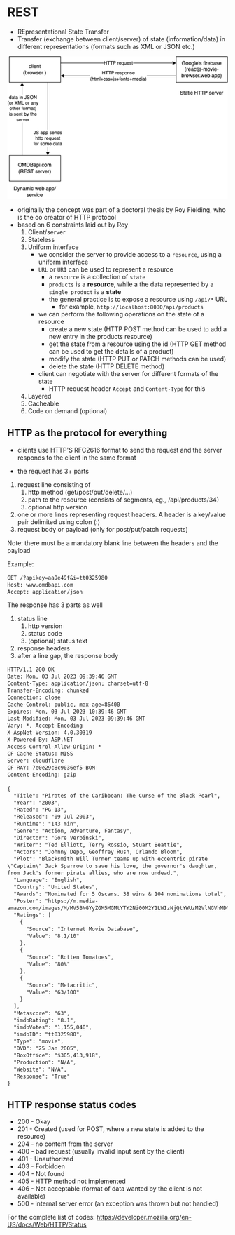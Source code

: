 # REST

- REpresentational State Transfer
- Transfer (exchange between client/server) of state (information/data) in different representations (formats such as XML or JSON etc.)

![](./rest.dio.png)

- originally the concept was part of a doctoral thesis by Roy Fielding, who is the co creator of HTTP protocol
- based on 6 constraints laid out by Roy
  1. Client/server
  1. Stateless
  1. Uniform interface
     - we consider the server to provide access to a `resource`, using a uniform interface
     - `URL` or `URI` can be used to represent a resource
       - a `resource` is a collection of `state`
       - `products` is a **resource**, while a the data represented by a `single product` is a **state**
       - the general practice is to expose a resource using `/api/*` URL
         - for example, `http://localhost:8080/api/products`
     - we can perform the following operations on the state of a resource
       - create a new state (HTTP POST method can be used to add a new entry in the products resource)
       - get the state from a resource using the id (HTTP GET method can be used to get the details of a product)
       - modify the state (HTTP PUT or PATCH methods can be used)
       - delete the state (HTTP DELETE method)
     - client can negotiate with the server for different formats of the state
       - HTTP request header `Accept` and `Content-Type` for this
  1. Layered
  1. Cacheable
  1. Code on demand (optional)

## HTTP as the protocol for everything

- clients use HTTP'S RFC2616 format to send the request and the server responds to the client in the same format

- the request has 3+ parts

1. request line consisting of
   1. http method (get/post/put/delete/...)
   1. path to the resource (consists of segments, eg., /api/products/34)
   1. optional http version
1. one or more lines representing request headers. A header is a key/value pair delimited using colon (:)
1. request body or payload (only for post/put/patch requests)

Note: there must be a mandatory blank line between the headers and the payload

Example:

```http
GET /?apikey=aa9e49f&i=tt0325980
Host: www.omdbapi.com
Accept: application/json
```

The response has 3 parts as well

1. status line
   1. http version
   1. status code
   1. (optional) status text
1. response headers
1. after a line gap, the response body

```http
HTTP/1.1 200 OK
Date: Mon, 03 Jul 2023 09:39:46 GMT
Content-Type: application/json; charset=utf-8
Transfer-Encoding: chunked
Connection: close
Cache-Control: public, max-age=86400
Expires: Mon, 03 Jul 2023 10:39:46 GMT
Last-Modified: Mon, 03 Jul 2023 09:39:46 GMT
Vary: *, Accept-Encoding
X-AspNet-Version: 4.0.30319
X-Powered-By: ASP.NET
Access-Control-Allow-Origin: *
CF-Cache-Status: MISS
Server: cloudflare
CF-RAY: 7e0e29c8c9036ef5-BOM
Content-Encoding: gzip

{
  "Title": "Pirates of the Caribbean: The Curse of the Black Pearl",
  "Year": "2003",
  "Rated": "PG-13",
  "Released": "09 Jul 2003",
  "Runtime": "143 min",
  "Genre": "Action, Adventure, Fantasy",
  "Director": "Gore Verbinski",
  "Writer": "Ted Elliott, Terry Rossio, Stuart Beattie",
  "Actors": "Johnny Depp, Geoffrey Rush, Orlando Bloom",
  "Plot": "Blacksmith Will Turner teams up with eccentric pirate \"Captain\" Jack Sparrow to save his love, the governor's daughter, from Jack's former pirate allies, who are now undead.",
  "Language": "English",
  "Country": "United States",
  "Awards": "Nominated for 5 Oscars. 38 wins & 104 nominations total",
  "Poster": "https://m.media-amazon.com/images/M/MV5BNGYyZGM5MGMtYTY2Ni00M2Y1LWIzNjQtYWUzM2VlNGVhMDNhXkEyXkFqcGdeQXVyMTMxODk2OTU@._V1_SX300.jpg",
  "Ratings": [
    {
      "Source": "Internet Movie Database",
      "Value": "8.1/10"
    },
    {
      "Source": "Rotten Tomatoes",
      "Value": "80%"
    },
    {
      "Source": "Metacritic",
      "Value": "63/100"
    }
  ],
  "Metascore": "63",
  "imdbRating": "8.1",
  "imdbVotes": "1,155,040",
  "imdbID": "tt0325980",
  "Type": "movie",
  "DVD": "25 Jan 2005",
  "BoxOffice": "$305,413,918",
  "Production": "N/A",
  "Website": "N/A",
  "Response": "True"
}
```

## HTTP response status codes

- 200 - Okay
- 201 - Created (used for POST, where a new state is added to the resource)
- 204 - no content from the server
- 400 - bad request (usually invalid input sent by the client)
- 401 - Unauthorized
- 403 - Forbidden
- 404 - Not found
- 405 - HTTP method not implemented
- 406 - Not acceptable (format of data wanted by the client is not available)
- 500 - internal server error (an exception was thrown but not handled)

For the complete list of codes:
https://developer.mozilla.org/en-US/docs/Web/HTTP/Status
